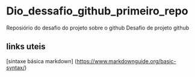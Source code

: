 # Dio_dessafio_github_primeiro_repo
Reposiório do desafio do projeto sobre o github
Desafio de projeto github
## links uteis
[sintaxe básica markdown] (https://www.markdownguide.org/basic-syntax/)
